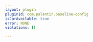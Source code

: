 ```yaml
---
layout: plugin
pluginId: com.palantir.baseline-config
isJarAvailable: true
error: NONE
violations: []

---
```

